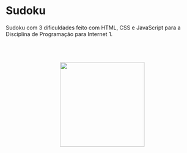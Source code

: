 # Sudoku
Sudoku com 3 dificuldades feito com HTML, CSS e JavaScript para a Disciplina de Programação para Internet 1.
<br></br>
<br></br>
<div align="center">
<img width="221px" height = "221px" src="https://github.com/LucasVerdam/Sudoku/bg.jpg alt="cover" />
</div>
